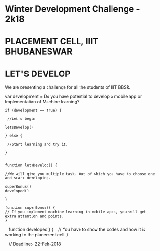 # Winter Development Challenge - 2k18

# PLACEMENT CELL, IIIT BHUBANESWAR
# LET'S DEVELOP
We are presenting a challenge for all the students of IIIT BBSR.

var development = Do you have potential to develop a mobile app or Implementation of Machine learning?

    if (development == true) {

     //Let's begin

    letsDevelop()
  
    } else {
 
     //Start learning and try it.
 
    }


    function letsDevelop() {

    //We will give you multiple task. Out of which you have to choose one and start developing.
    
    superBonus()
    developed()

    }
    
    function superBonus() {
    // If you implement machine learning in mobile apps, you will get extra attention and points.
    }
    
    function developed() {
    // You have to show the codes and how it is working to the placement cell.
    }
    
    // Deadline:- 22-Feb-2018
